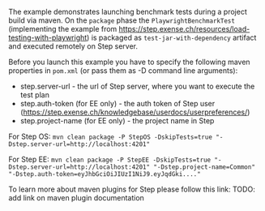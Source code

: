 The example demonstrates launching benchmark tests during a project build via maven.
On the `package` phase the `PlaywrightBenchmarkTest` (implementing the example from https://step.exense.ch/resources/load-testing-with-playwright) 
is packaged as `test-jar-with-dependency` artifact and executed remotely on Step server.

Before you launch this example you have to specify the following maven properties in `pom.xml` (or pass them as -D command line arguments):
* step.server-url - the url of Step server, where you want to execute the test plan
* step.auth-token (for EE only) - the auth token of Step user (https://step.exense.ch/knowledgebase/userdocs/userpreferences/)
* step.project-name (for EE only) - the project name in Step

For Step OS:
`mvn clean package -P StepOS -DskipTests=true "-Dstep.server-url=http://localhost:4201"`

For Step EE:
`mvn clean package -P StepEE -DskipTests=true "-Dstep.server-url=http://localhost:4201" "-Dstep.project-name=Common" "-Dstep.auth-token=eyJhbGciOiJIUzI1NiJ9.eyJqdGki...."`

To learn more about maven plugins for Step please follow this link: 
TODO: add link on maven plugin documentation